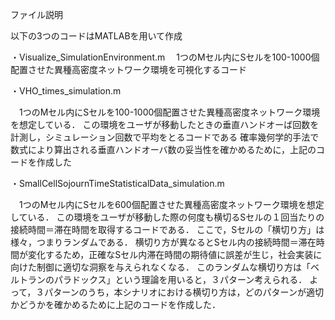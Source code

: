 ファイル説明

以下の3つのコードはMATLABを用いて作成

・Visualize_SimulationEnvironment.m
　1つのMセル内にSセルを100-1000個配置させた異種高密度ネットワーク環境を可視化するコード

・VHO_times_simulation.m 

　1つのMセル内にSセルを100-1000個配置させた異種高密度ネットワーク環境を想定している．
 この環境をユーザが移動したときの垂直ハンドオーば回数を計測し，シミュレーション回数で平均をとるコードである
 確率幾何学的手法で数式により算出される垂直ハンドオーバ数の妥当性を確かめるために，上記のコードを作成した

・SmallCellSojournTimeStatisticalData_simulation.m 

　1つのMセル内にSセルを600個配置させた異種高密度ネットワーク環境を想定している．
 この環境をユーザが移動した際の何度も横切るSセルの１回当たりの接続時間＝滞在時間を取得するコードである．
 ここで，Sセルの「横切り方」は様々，つまりランダムである．
 横切り方が異なるとSセル内の接続時間＝滞在時間が変化するため，正確なSセル内滞在時間の期待値に誤差が生じ，社会実装に向けた制御に適切な洞察を与えられなくなる．
 このランダムな横切り方は「ベルトランのパラドックス」という理論を用いると，３パターン考えられる．
 よって，３パターンのうち，本シナリオにおける横切り方は，どのパターンが適切かどうかを確かめるために上記のコードを作成した．

